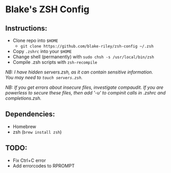 # Blake's ZSH Config

## Instructions:
- Clone repo into `$HOME`
  - `git clone https://github.com/blake-riley/zsh-config ~/.zsh`
- Copy `.zshrc` into your `$HOME`
- Change shell (permanently) with `sudo chsh -s /usr/local/bin/zsh`
- Compile .zsh scripts with `zsh-recompile`

_NB: I have hidden servers.zsh, as it can contain sensitive information._  
_You may need to `touch servers.zsh`._

_NB: If you get errors about insecure files, investigate compaudit._
_If you are powerless to secure these files, then add '-u' to compinit calls in .zshrc and completions.zsh._

## Dependencies:
- Homebrew
- zsh (`brew install zsh`)

## TODO:
- Fix Ctrl+C error
- Add errorcodes to RPROMPT
